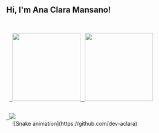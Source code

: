 ## Hi, I'm Ana Clara Mansano!
 <div>
  <a href="https://github.com/rafaballerini">
  <img height="180em" src="https://github-readme-stats.vercel.app/api?username=dev-aclara&show_icons=true&theme=dracula&include_all_commits=true&count_private=true"/>
  <img height="180em" src="https://github-readme-stats.vercel.app/api/top-langs/?username=dev-aclara&layout=compact&langs_count=16&theme=dracula"/>
</div>
  
  ##
 
<div> 
  <a href="https://www.linkedin.com/in/ana-clara-mansano-5051011ab/" target="_blank"><img src="https://img.shields.io/badge/-LinkedIn-%230077B5?style=for-the-badge&logo=linkedin&logoColor=white" target="_blank"></a> 
  <br>
 
  ![Snake animation](https://github.com/dev-aclara)
 
</div>
